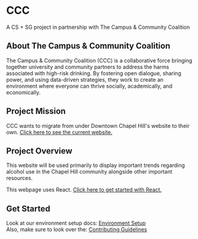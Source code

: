 # CCC

A CS + SG project in partnership with The Campus &amp; Community Coalition

## About The Campus &amp; Community Coalition

The Campus & Community Coalition (CCC) is a collaborative force bringing together university and community partners to address the harms associated with high-risk drinking. By fostering open dialogue, sharing power, and using data-driven strategies, they work to create an environment where everyone can thrive socially, academically, and economically.

## Project Mission

CCC wants to migrate from under Downtown Chapel Hill's website to their own. [Click here to see the current website.](https://www.downtownchapelhill.com/coalition)

## Project Overview

This website will be used primarily to display important trends regarding alcohol use in the Chapel Hill community alongside other important resources.

This webpage uses React. [Click here to get started with React.](https://react.dev/learn)

## Get Started

Look at our environment setup docs: [Environment Setup](docs/environment_setup.md)\
Also, make sure to look over the: [Contributing Guidelines](docs/contributing_guidelines.md)
